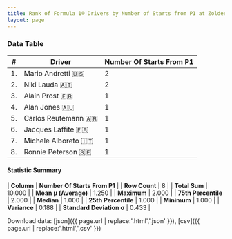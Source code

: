 ```yaml
---
title: Rank of Formula 1® Drivers by Number of Starts from P1 at Zolder
layout: page
---
```


<canvas id="chart" width="400" height="180"></canvas>
<script>
var data = {
    "datasets": [
        {
            "backgroundColor": [
                "#9C8E8D",
                "#9C8E8D",
                "#9C8E8D",
                "#9C8E8D",
                "#9C8E8D",
                "#9C8E8D",
                "#9C8E8D",
                "#9C8E8D"
            ],
            "borderColor": [
                "#1D181E",
                "#1D181E",
                "#1D181E",
                "#1D181E",
                "#1D181E",
                "#1D181E",
                "#1D181E",
                "#1D181E"
            ],
            "borderWidth": 1,
            "data": [
                2.0,
                2.0,
                1.0,
                1.0,
                1.0,
                1.0,
                1.0,
                1.0
            ],
            "label": "Number Of Starts From P1"
        }
    ],
    "labels": [
        "Mario Andretti",
        "Niki Lauda",
        "Alain Prost",
        "Alan Jones",
        "Carlos Reutemann",
        "Jacques Laffite",
        "Michele Alboreto",
        "Ronnie Peterson"
    ]
};
var options = {
  legend: {
    display: false
  },
  scales: {
    xAxes: [{
      ticks: {
        beginAtZero: true,
        maxRotation: 180,
        display: window.innerWidth > 800
      }
    }],
    yAxes: [{
      ticks: {
        beginAtZero: true
      }
    }]
  },
  onResize: function(chart, size) {
    chart.options.scales.xAxes[0].ticks.display = size.width > 800;
  }
};
var chart = new Chart("chart", {
    data: data,
    type: 'bar',
    options: options
});
</script>



### Data Table

| # | Driver | Number Of Starts From P1 |
|--|--|--|
| 1. | Mario Andretti 🇺🇸 | 2 |
| 2. | Niki Lauda 🇦🇹 | 2 |
| 3. | Alain Prost 🇫🇷 | 1 |
| 4. | Alan Jones 🇦🇺 | 1 |
| 5. | Carlos Reutemann 🇦🇷 | 1 |
| 6. | Jacques Laffite 🇫🇷 | 1 |
| 7. | Michele Alboreto 🇮🇹 | 1 |
| 8. | Ronnie Peterson 🇸🇪 | 1 |

#### Statistic Summary

| **Column** | **Number Of Starts From P1** |
| **Row Count** | 8 |
| **Total Sum** | 10.000 |
| **Mean μ (Average)** | 1.250 |
| **Maximum** | 2.000 |
| **75th Percentile** | 2.000 |
| **Median** | 1.000 |
| **25th Percentile** | 1.000 |
| **Minimum** | 1.000 |
| **Variance** | 0.188 |
| **Standard Deviation σ** | 0.433 |

Download data: [json]({{ page.url | replace:'.html','.json' }}), [csv]({{ page.url | replace:'.html','.csv' }})
